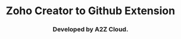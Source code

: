 <div align="center">
    <h1>Zoho Creator to Github Extension</h1>
    <h3>Developed by A2Z Cloud.</h3>
</div>
